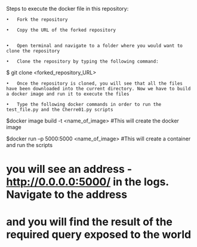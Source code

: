 Steps to execute the docker file in this repository:

	•	Fork the repository

	•	Copy the URL of the forked repository 


	•	Open terminal and navigate to a folder where you would want to clone the repository

	•	Clone the repository by typing the following command:
$ git clone <forked_repository_URL>

	•	Once the repository is cloned, you will see that all the files have been downloaded into the current directory. Now we have to build a docker image and run it to execute the files

	•	Type the following docker commands in order to run the test_file.py and the Cherre01.py scripts

$docker image build -t <name_of_image>
#This will create the docker image

$docker run –p 5000:5000 <name_of_image>
#This will create a container and run the scripts
# you will see an address - http://0.0.0.0:5000/ in the logs. Navigate to the address 
# and you will find the result of the required query exposed to the world


